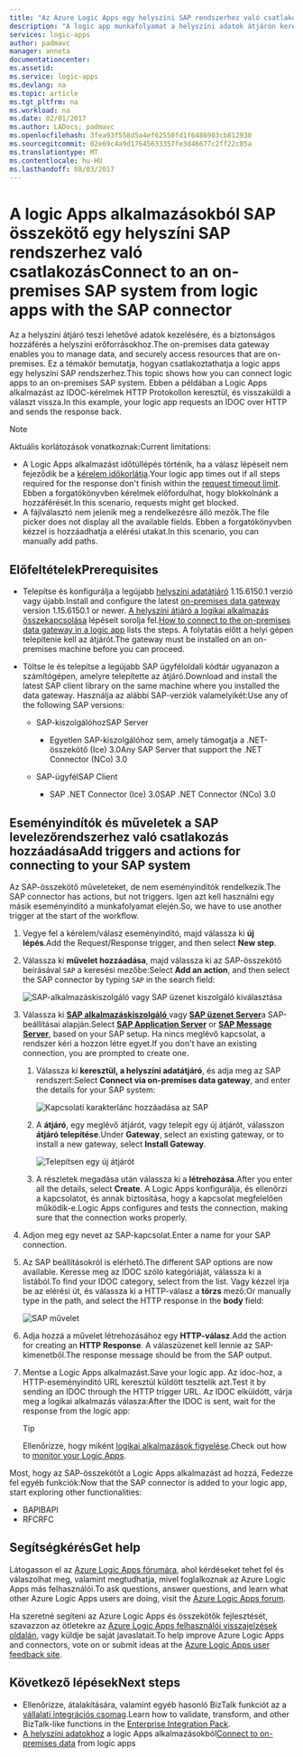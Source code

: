 ```yaml
---
title: "Az Azure Logic Apps egy helyszíni SAP rendszerhez való csatlakozás |} Microsoft Docs"
description: "A logic app munkafolyamat a helyszíni adatok átjárón keresztül egy helyszíni SAP rendszerhez való csatlakozás"
services: logic-apps
author: padmavc
manager: anneta
documentationcenter: 
ms.assetid: 
ms.service: logic-apps
ms.devlang: na
ms.topic: article
ms.tgt_pltfrm: na
ms.workload: na
ms.date: 02/01/2017
ms.author: LADocs; padmavc
ms.openlocfilehash: 3fea93f558d5a4ef62550fd1f6486903cb812930
ms.sourcegitcommit: 02e69c4a9d17645633357fe3d46677c2ff22c85a
ms.translationtype: MT
ms.contentlocale: hu-HU
ms.lasthandoff: 08/03/2017
---
```

# <a name="connect-to-an-on-premises-sap-system-from-logic-apps-with-the-sap-connector"></a><span data-ttu-id="60c05-103">A logic Apps alkalmazásokból SAP összekötő egy helyszíni SAP rendszerhez való csatlakozás</span><span class="sxs-lookup"><span data-stu-id="60c05-103">Connect to an on-premises SAP system from logic apps with the SAP connector</span></span> 

<span data-ttu-id="60c05-104">Az a helyszíni átjáró teszi lehetővé adatok kezelésére, és a biztonságos hozzáférés a helyszíni erőforrásokhoz.</span><span class="sxs-lookup"><span data-stu-id="60c05-104">The on-premises data gateway enables you to manage data, and securely access resources that are on-premises.</span></span> <span data-ttu-id="60c05-105">Ez a témakör bemutatja, hogyan csatlakoztathatja a logic apps egy helyszíni SAP rendszerhez.</span><span class="sxs-lookup"><span data-stu-id="60c05-105">This topic shows how you can connect logic apps to an on-premises SAP system.</span></span> <span data-ttu-id="60c05-106">Ebben a példában a Logic Apps alkalmazást az IDOC-kérelmek HTTP Protokollon keresztül, és visszaküldi a választ vissza.</span><span class="sxs-lookup"><span data-stu-id="60c05-106">In this example, your logic app requests an IDOC over HTTP and sends the response back.</span></span>    

> [!NOTE]
> <span data-ttu-id="60c05-107">Aktuális korlátozások vonatkoznak:</span><span class="sxs-lookup"><span data-stu-id="60c05-107">Current limitations:</span></span> 
> - <span data-ttu-id="60c05-108">A Logic Apps alkalmazást időtúllépés történik, ha a válasz lépéseit nem fejeződik be a [kérelem időkorlátja](./logic-apps-limits-and-config.md).</span><span class="sxs-lookup"><span data-stu-id="60c05-108">Your logic app times out if all steps required for the response don't finish within the [request timeout limit](./logic-apps-limits-and-config.md).</span></span> <span data-ttu-id="60c05-109">Ebben a forgatókönyvben kérelmek előfordulhat, hogy blokkolnánk a hozzáférését.</span><span class="sxs-lookup"><span data-stu-id="60c05-109">In this scenario, requests might get blocked.</span></span> 
> - <span data-ttu-id="60c05-110">A fájlválasztó nem jelenik meg a rendelkezésre álló mezők.</span><span class="sxs-lookup"><span data-stu-id="60c05-110">The file picker does not display all the available fields.</span></span> <span data-ttu-id="60c05-111">Ebben a forgatókönyvben kézzel is hozzáadhatja a elérési utakat.</span><span class="sxs-lookup"><span data-stu-id="60c05-111">In this scenario, you can manually add paths.</span></span>

## <a name="prerequisites"></a><span data-ttu-id="60c05-112">Előfeltételek</span><span class="sxs-lookup"><span data-stu-id="60c05-112">Prerequisites</span></span>

- <span data-ttu-id="60c05-113">Telepítse és konfigurálja a legújabb [helyszíni adatátjáró](https://www.microsoft.com/download/details.aspx?id=53127) 1.15.6150.1 verzió vagy újabb.</span><span class="sxs-lookup"><span data-stu-id="60c05-113">Install and configure the latest [on-premises data gateway](https://www.microsoft.com/download/details.aspx?id=53127) version 1.15.6150.1 or newer.</span></span> <span data-ttu-id="60c05-114">[A helyszíni átjáró a logikai alkalmazás összekapcsolása](http://aka.ms/logicapps-gateway) lépéseit sorolja fel.</span><span class="sxs-lookup"><span data-stu-id="60c05-114">[How to connect to the on-premises data gateway in a logic app](http://aka.ms/logicapps-gateway) lists the steps.</span></span> <span data-ttu-id="60c05-115">A folytatás előtt a helyi gépen telepítenie kell az átjárót.</span><span class="sxs-lookup"><span data-stu-id="60c05-115">The gateway must be installed on an on-premises machine before you can proceed.</span></span>

- <span data-ttu-id="60c05-116">Töltse le és telepítse a legújabb SAP ügyféloldali kódtár ugyanazon a számítógépen, amelyre telepítette az átjáró.</span><span class="sxs-lookup"><span data-stu-id="60c05-116">Download and install the latest SAP client library on the same machine where you installed the data gateway.</span></span> <span data-ttu-id="60c05-117">Használja az alábbi SAP-verziók valamelyikét:</span><span class="sxs-lookup"><span data-stu-id="60c05-117">Use any of the following SAP versions:</span></span> 
    - <span data-ttu-id="60c05-118">SAP-kiszolgálóhoz</span><span class="sxs-lookup"><span data-stu-id="60c05-118">SAP Server</span></span>
        - <span data-ttu-id="60c05-119">Egyetlen SAP-kiszolgálóhoz sem, amely támogatja a .NET-összekötő (Ice) 3.0</span><span class="sxs-lookup"><span data-stu-id="60c05-119">Any SAP Server that support the .NET Connector (NCo) 3.0</span></span>
 
    - <span data-ttu-id="60c05-120">SAP-ügyfél</span><span class="sxs-lookup"><span data-stu-id="60c05-120">SAP Client</span></span>
        - <span data-ttu-id="60c05-121">SAP .NET Connector (Ice) 3.0</span><span class="sxs-lookup"><span data-stu-id="60c05-121">SAP .NET Connector (NCo) 3.0</span></span>

## <a name="add-triggers-and-actions-for-connecting-to-your-sap-system"></a><span data-ttu-id="60c05-122">Eseményindítók és műveletek a SAP levelezőrendszerhez való csatlakozás hozzáadása</span><span class="sxs-lookup"><span data-stu-id="60c05-122">Add triggers and actions for connecting to your SAP system</span></span>

<span data-ttu-id="60c05-123">Az SAP-összekötő műveleteket, de nem eseményindítók rendelkezik.</span><span class="sxs-lookup"><span data-stu-id="60c05-123">The SAP connector has actions, but not triggers.</span></span> <span data-ttu-id="60c05-124">Igen azt kell használni egy másik eseményindító a munkafolyamat elején.</span><span class="sxs-lookup"><span data-stu-id="60c05-124">So, we have to use another trigger at the start of the workflow.</span></span> 

1. <span data-ttu-id="60c05-125">Vegye fel a kérelem/válasz eseményindító, majd válassza ki **új lépés**.</span><span class="sxs-lookup"><span data-stu-id="60c05-125">Add the Request/Response trigger, and then select **New step**.</span></span>

2. <span data-ttu-id="60c05-126">Válassza ki **művelet hozzáadása**, majd válassza ki az SAP-összekötő beírásával `SAP` a keresési mezőbe:</span><span class="sxs-lookup"><span data-stu-id="60c05-126">Select **Add an action**, and then select the SAP connector by typing `SAP` in the search field:</span></span>    

     ![SAP-alkalmazáskiszolgáló vagy SAP üzenet kiszolgáló kiválasztása](media/logic-apps-using-sap-connector/sap-action.png)

3. <span data-ttu-id="60c05-128">Válassza ki [ **SAP alkalmazáskiszolgáló** ](https://wiki.scn.sap.com/wiki/display/ABAP/ABAP+Application+Server) vagy [ **SAP üzenet Server**](http://help.sap.com/saphelp_nw70/helpdata/en/40/c235c15ab7468bb31599cc759179ef/frameset.htm)a SAP-beállításai alapján.</span><span class="sxs-lookup"><span data-stu-id="60c05-128">Select [**SAP Application Server**](https://wiki.scn.sap.com/wiki/display/ABAP/ABAP+Application+Server) or [**SAP Message Server**](http://help.sap.com/saphelp_nw70/helpdata/en/40/c235c15ab7468bb31599cc759179ef/frameset.htm), based on your SAP setup.</span></span> <span data-ttu-id="60c05-129">Ha nincs meglévő kapcsolat, a rendszer kéri a hozzon létre egyet.</span><span class="sxs-lookup"><span data-stu-id="60c05-129">If you don't have an existing connection, you are prompted to create one.</span></span>

   1. <span data-ttu-id="60c05-130">Válassza ki **keresztül, a helyszíni adatátjáró**, és adja meg az SAP rendszert:</span><span class="sxs-lookup"><span data-stu-id="60c05-130">Select **Connect via on-premises data gateway**, and enter the details for your SAP system:</span></span>   

       ![Kapcsolati karakterlánc hozzáadása az SAP](media/logic-apps-using-sap-connector/picture2.png)  

   2. <span data-ttu-id="60c05-132">A **átjáró**, egy meglévő átjárót, vagy telepít egy új átjárót, válasszon **átjáró telepítése**.</span><span class="sxs-lookup"><span data-stu-id="60c05-132">Under **Gateway**, select an existing gateway, or to install a new gateway, select **Install Gateway**.</span></span>

        ![Telepítsen egy új átjárót](media/logic-apps-using-sap-connector/install-gateway.png)
  
   3. <span data-ttu-id="60c05-134">A részletek megadása után válassza ki a **létrehozása**.</span><span class="sxs-lookup"><span data-stu-id="60c05-134">After you enter all the details, select **Create**.</span></span> 
   <span data-ttu-id="60c05-135">A Logic Apps konfigurálja, és ellenőrzi a kapcsolatot, és annak biztosítása, hogy a kapcsolat megfelelően működik-e.</span><span class="sxs-lookup"><span data-stu-id="60c05-135">Logic Apps configures and tests the connection, making sure that the connection works properly.</span></span>

4. <span data-ttu-id="60c05-136">Adjon meg egy nevet az SAP-kapcsolat.</span><span class="sxs-lookup"><span data-stu-id="60c05-136">Enter a name for your SAP connection.</span></span>

5. <span data-ttu-id="60c05-137">Az SAP beállításokról is elérhető.</span><span class="sxs-lookup"><span data-stu-id="60c05-137">The different SAP options are now available.</span></span> <span data-ttu-id="60c05-138">Keresse meg az IDOC szóló kategóriáját, válassza ki a listából.</span><span class="sxs-lookup"><span data-stu-id="60c05-138">To find your IDOC category, select from the list.</span></span> <span data-ttu-id="60c05-139">Vagy kézzel írja be az elérési út, és válassza ki a HTTP-válasz a **törzs** mező:</span><span class="sxs-lookup"><span data-stu-id="60c05-139">Or manually type in the path, and select the HTTP response in the **body** field:</span></span>

     ![SAP művelet](media/logic-apps-using-sap-connector/picture3.png)

6. <span data-ttu-id="60c05-141">Adja hozzá a művelet létrehozásához egy **HTTP-válasz**.</span><span class="sxs-lookup"><span data-stu-id="60c05-141">Add the action for creating an **HTTP Response**.</span></span> <span data-ttu-id="60c05-142">A válaszüzenet kell lennie az SAP-kimenetből.</span><span class="sxs-lookup"><span data-stu-id="60c05-142">The response message should be from the SAP output.</span></span>

7. <span data-ttu-id="60c05-143">Mentse a Logic Apps alkalmazást.</span><span class="sxs-lookup"><span data-stu-id="60c05-143">Save your logic app.</span></span> <span data-ttu-id="60c05-144">Az idoc-hoz, a HTTP-eseményindító URL keresztül küldött tesztelik azt.</span><span class="sxs-lookup"><span data-stu-id="60c05-144">Test it by sending an IDOC through the HTTP trigger URL.</span></span> <span data-ttu-id="60c05-145">Az IDOC elküldött, várja meg a logikai alkalmazás válasza:</span><span class="sxs-lookup"><span data-stu-id="60c05-145">After the IDOC is sent, wait for the response from the logic app:</span></span>   

     > [!TIP]
     > <span data-ttu-id="60c05-146">Ellenőrizze, hogy miként [logikai alkalmazások figyelése](../logic-apps/logic-apps-monitor-your-logic-apps.md).</span><span class="sxs-lookup"><span data-stu-id="60c05-146">Check out how to [monitor your Logic Apps](../logic-apps/logic-apps-monitor-your-logic-apps.md).</span></span>

<span data-ttu-id="60c05-147">Most, hogy az SAP-összekötőt a Logic Apps alkalmazást ad hozzá, Fedezze fel egyéb funkciók:</span><span class="sxs-lookup"><span data-stu-id="60c05-147">Now that the SAP connector is added to your logic app, start exploring other functionalities:</span></span>

- <span data-ttu-id="60c05-148">BAPI</span><span class="sxs-lookup"><span data-stu-id="60c05-148">BAPI</span></span>
- <span data-ttu-id="60c05-149">RFC</span><span class="sxs-lookup"><span data-stu-id="60c05-149">RFC</span></span>

## <a name="get-help"></a><span data-ttu-id="60c05-150">Segítségkérés</span><span class="sxs-lookup"><span data-stu-id="60c05-150">Get help</span></span>

<span data-ttu-id="60c05-151">Látogasson el az [Azure Logic Apps fórumára](https://social.msdn.microsoft.com/Forums/en-US/home?forum=azurelogicapps), ahol kérdéseket tehet fel és válaszolhat meg, valamint megtudhatja, mivel foglalkoznak az Azure Logic Apps más felhasználói.</span><span class="sxs-lookup"><span data-stu-id="60c05-151">To ask questions, answer questions, and learn what other Azure Logic Apps users are doing, visit the [Azure Logic Apps forum](https://social.msdn.microsoft.com/Forums/en-US/home?forum=azurelogicapps).</span></span>

<span data-ttu-id="60c05-152">Ha szeretné segíteni az Azure Logic Apps és összekötők fejlesztését, szavazzon az ötletekre az [Azure Logic Apps felhasználói visszajelzések oldalán](http://aka.ms/logicapps-wish), vagy küldje be saját javaslatait.</span><span class="sxs-lookup"><span data-stu-id="60c05-152">To help improve Azure Logic Apps and connectors, vote on or submit ideas at the [Azure Logic Apps user feedback site](http://aka.ms/logicapps-wish).</span></span>

## <a name="next-steps"></a><span data-ttu-id="60c05-153">Következő lépések</span><span class="sxs-lookup"><span data-stu-id="60c05-153">Next steps</span></span>

- <span data-ttu-id="60c05-154">Ellenőrizze, átalakítására, valamint egyéb hasonló BizTalk funkciót az a [vállalati integrációs csomag](../logic-apps/logic-apps-enterprise-integration-overview.md).</span><span class="sxs-lookup"><span data-stu-id="60c05-154">Learn how to validate, transform, and other BizTalk-like functions in the [Enterprise Integration Pack](../logic-apps/logic-apps-enterprise-integration-overview.md).</span></span> 
- <span data-ttu-id="60c05-155">[A helyszíni adatokhoz](../logic-apps/logic-apps-gateway-connection.md) a logic Apps alkalmazásokból</span><span class="sxs-lookup"><span data-stu-id="60c05-155">[Connect to on-premises data](../logic-apps/logic-apps-gateway-connection.md) from logic apps</span></span>
